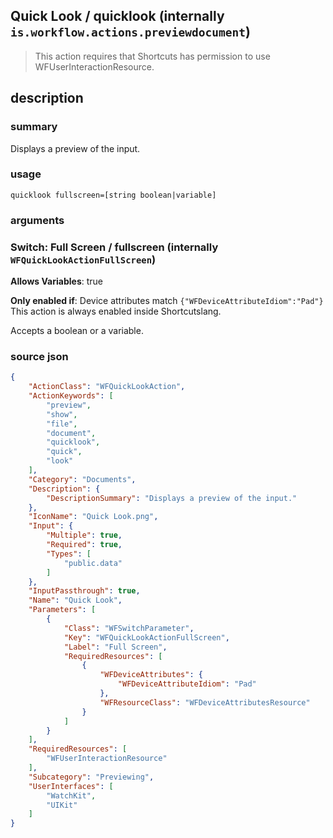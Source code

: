 
## Quick Look / quicklook (internally `is.workflow.actions.previewdocument`)


> This action requires that Shortcuts has permission to use WFUserInteractionResource.


## description
### summary
Displays a preview of the input.


### usage
`quicklook fullscreen=[string boolean|variable]`

### arguments
### Switch: Full Screen / fullscreen (internally `WFQuickLookActionFullScreen`)
**Allows Variables**: true

**Only enabled if**: Device attributes match `{"WFDeviceAttributeIdiom":"Pad"}` This action is always enabled inside Shortcutslang.

Accepts a boolean
or a variable.

### source json

```json
{
	"ActionClass": "WFQuickLookAction",
	"ActionKeywords": [
		"preview",
		"show",
		"file",
		"document",
		"quicklook",
		"quick",
		"look"
	],
	"Category": "Documents",
	"Description": {
		"DescriptionSummary": "Displays a preview of the input."
	},
	"IconName": "Quick Look.png",
	"Input": {
		"Multiple": true,
		"Required": true,
		"Types": [
			"public.data"
		]
	},
	"InputPassthrough": true,
	"Name": "Quick Look",
	"Parameters": [
		{
			"Class": "WFSwitchParameter",
			"Key": "WFQuickLookActionFullScreen",
			"Label": "Full Screen",
			"RequiredResources": [
				{
					"WFDeviceAttributes": {
						"WFDeviceAttributeIdiom": "Pad"
					},
					"WFResourceClass": "WFDeviceAttributesResource"
				}
			]
		}
	],
	"RequiredResources": [
		"WFUserInteractionResource"
	],
	"Subcategory": "Previewing",
	"UserInterfaces": [
		"WatchKit",
		"UIKit"
	]
}
```
